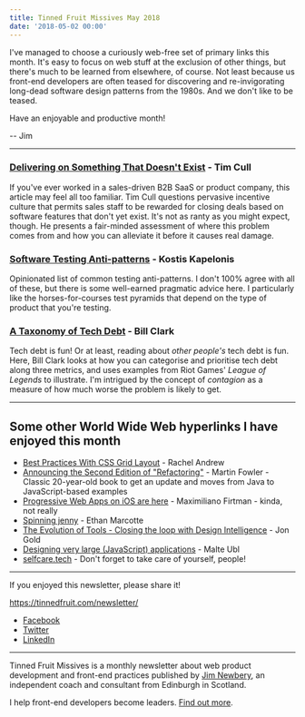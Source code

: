 ```yaml
---
title: Tinned Fruit Missives May 2018
date: '2018-05-02 00:00'
---
```


I've managed to choose a curiously web-free set of primary links this month. It's easy to focus on web stuff at the exclusion of other things, but there's much to be learned from elsewhere, of course. Not least because us front-end developers are often teased for discovering and re-invigorating long-dead software design patterns from the 1980s. And we don't like to be teased.

Have an enjoyable and productive month!

-- Jim

---

### [Delivering on Something That Doesn't Exist](https://medium.com/@trcull/delivering-on-something-that-doesnt-exist-bfa2e84edbec) - Tim Cull

If you've ever worked in a sales-driven B2B SaaS or product company, this article may feel all too familiar. Tim Cull questions pervasive incentive culture that permits sales staff to be rewarded for closing deals based on software features that don't yet exist. It's not as ranty as you might expect, though. He presents a fair-minded assessment of where this problem comes from and how you can alleviate it before it causes real damage.

### [Software Testing Anti-patterns](http://blog.codepipes.com/testing/software-testing-antipatterns.html) - Kostis Kapelonis

Opinionated list of common testing anti-patterns. I don't 100% agree with all of these, but there is some well-earned pragmatic advice here. I particularly like the horses-for-courses test pyramids that depend on the type of product that you're testing.

### [A Taxonomy of Tech Debt](https://engineering.riotgames.com/news/taxonomy-tech-debt) - Bill Clark

Tech debt is fun! Or at least, reading about _other people's_ tech debt is fun. Here, Bill Clark looks at how you can categorise and prioritise tech debt along three metrics, and uses examples from Riot Games' _League of Legends_ to illustrate. I'm intrigued by the concept of _contagion_ as a measure of how much worse the problem is likely to get.

---

## Some other World Wide Web hyperlinks I have enjoyed this month

* [Best Practices With CSS Grid Layout](https://www.smashingmagazine.com/2018/04/best-practices-grid-layout/) - Rachel Andrew
* [Announcing the Second Edition of "Refactoring"](https://martinfowler.com/articles/201803-refactoring-2nd-ed.html) - Martin Fowler - Classic 20-year-old book to get an update and moves from Java to JavaScript-based examples
* [Progressive Web Apps on iOS are here](https://medium.com/@firt/progressive-web-apps-on-ios-are-here-d00430dee3a7) - Maximiliano Firtman - kinda, not really
* [Spinning jenny](https://ethanmarcotte.com/wrote/spinning-jenny/) - Ethan Marcotte
* [The Evolution of Tools - Closing the loop with Design Intelligence](https://airbnb.design/the-evolution-of-tools/) - Jon Gold
* [Designing very large (JavaScript) applications](https://medium.com/@cramforce/designing-very-large-javascript-applications-6e013a3291a3) - Malte Ubl
* [selfcare.tech](http://selfcare.tech/) - Don't forget to take care of yourself, people!

---

If you enjoyed this newsletter, please share it!

https://tinnedfruit.com/newsletter/

* [Facebook](https://v.gd/Yq5MWW)
* [Twitter](https://v.gd/1SYOdJ)
* [LinkedIn](https://v.gd/LevaZh)

---

Tinned Fruit Missives is a monthly newsletter about web product development and front-end practices published by [Jim Newbery](https://tinnedfruit.com), an independent coach and consultant from Edinburgh in Scotland.

I help front-end developers become leaders. [Find out more](https://tinnedfruit.com).

